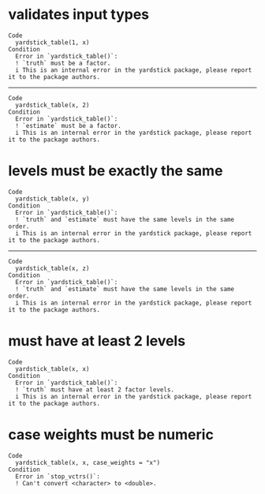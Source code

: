 # validates input types

    Code
      yardstick_table(1, x)
    Condition
      Error in `yardstick_table()`:
      ! `truth` must be a factor.
      i This is an internal error in the yardstick package, please report it to the package authors.

---

    Code
      yardstick_table(x, 2)
    Condition
      Error in `yardstick_table()`:
      ! `estimate` must be a factor.
      i This is an internal error in the yardstick package, please report it to the package authors.

# levels must be exactly the same

    Code
      yardstick_table(x, y)
    Condition
      Error in `yardstick_table()`:
      ! `truth` and `estimate` must have the same levels in the same order.
      i This is an internal error in the yardstick package, please report it to the package authors.

---

    Code
      yardstick_table(x, z)
    Condition
      Error in `yardstick_table()`:
      ! `truth` and `estimate` must have the same levels in the same order.
      i This is an internal error in the yardstick package, please report it to the package authors.

# must have at least 2 levels

    Code
      yardstick_table(x, x)
    Condition
      Error in `yardstick_table()`:
      ! `truth` must have at least 2 factor levels.
      i This is an internal error in the yardstick package, please report it to the package authors.

# case weights must be numeric

    Code
      yardstick_table(x, x, case_weights = "x")
    Condition
      Error in `stop_vctrs()`:
      ! Can't convert <character> to <double>.

